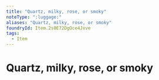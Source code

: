 ```yaml
---
title: "Quartz, milky, rose, or smoky"
noteType: ":luggage:"
aliases: "Quartz, milky, rose, or smoky"
foundryId: Item.2s0E72DgOce4Jxve
tags:
  - Item
---
```


# Quartz, milky, rose, or smoky
